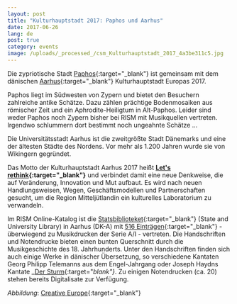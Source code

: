 ```yaml
---
layout: post
title: "Kulturhauptstadt 2017: Paphos und Aarhus"
date: 2017-06-26
lang: de
post: true
category: events
image: /uploads/_processed_/csm_Kulturhauptstadt_2017_4a3be311c5.jpg
---
```



Die zypriotische Stadt [Paphos](http://www.pafos2017.eu/?lang=en){:target="_blank"} ist gemeinsam mit dem dänischen [Aarhus](http://www.aarhus2017.dk/de/){:target="_blank"} Kulturhauptstadt Europas 2017.

Paphos liegt im Südwesten von Zypern und bietet den Besuchern zahlreiche antike Schätze. Dazu zählen prächtige Bodenmosaiken aus römischer Zeit und ein Aphrodite-Heiligtum in Alt-Paphos. Leider sind weder Paphos noch Zypern bisher bei RISM mit Musikquellen vertreten. Irgendwo schlummern dort bestimmt noch ungeahnte Schätze …

Die Universitätsstadt Aarhus ist die zweitgrößte Stadt Dänemarks und eine der ältesten Städte des Nordens. Vor mehr als 1.200 Jahren wurde sie von Wikingern gegründet.

Das Motto der Kulturhauptstadt Aarhus 2017 heißt **[Let's rethink](http://www.aarhus2017.dk/en/about-us/what-is-aarhus-2017/lets-rethink/){:target="_blank"}** und verbindet damit eine neue Denkweise, die auf Veränderung, Innovation und Mut aufbaut. Es wird nach neuen Handlungsweisen, Wegen, Geschäftsmodellen und Partnerschaften gesucht, um die Region Mitteljütlandin ein kulturelles Laboratorium zu verwandeln.

Im RISM Online-Katalog ist die [Statsbiblioteket](http://www.statsbiblioteket.dk/){:target="_blank"} (State and University Library) in Aarhus (DK-A) mit [516 Einträgen](https://opac.rism.info/metaopac/search?View=rism&siglum=DK-A){:target="_blank"} - überwiegend zu Musikdrucken der Serie A/I - vertreten. Die Handschriften und Notendrucke bieten einen bunten Querschnitt durch die Musikgeschichte des 18. Jahrhunderts. Unter den Handschriften finden sich auch einige Werke in dänischer Übersetzung, so verschiedene Kantaten Georg Philipp Telemanns aus dem Engel-Jahrgang oder Joseph Haydns Kantate _[Der Sturm](https://opac.rism.info/search?id=150203362){:target="_blank"}_. Zu einigen Notendrucken (ca. 20) stehen bereits Digitalisate zur Verfügung.



_Abbildung_: [Creative Europe](https://ec.europa.eu/programmes/creative-europe/actions/capitals-culture_en){:target="_blank"}

<script type="text/javascript">var switchTo5x=true;</script><script type="text/javascript" src="http://w.sharethis.com/button/buttons.js"></script><script type="text/javascript">stLight.options({publisher: "9b601438-1ce1-49d8-bfd7-9cff5df54c17", doNotHash: false, doNotCopy: false, hashAddressBar: false});</script>